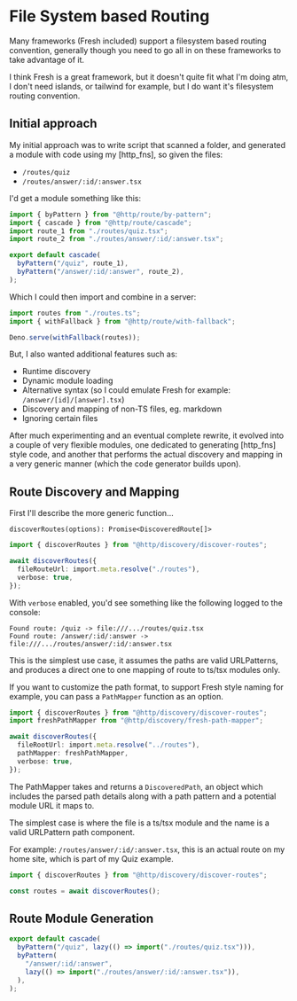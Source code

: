 # File System based Routing

Many frameworks (Fresh included) support a filesystem based routing convention,
generally though you need to go all in on these frameworks to take advantage of
it.

I think Fresh is a great framework, but it doesn't quite fit what I'm doing atm,
I don't need islands, or tailwind for example, but I do want it's filesystem
routing convention.

## Initial approach

My initial approach was to write script that scanned a folder, and generated a
module with code using my [http_fns], so given the files:

- `/routes/quiz`
- `/routes/answer/:id/:answer.tsx`

I'd get a module something like this:

```ts
import { byPattern } from "@http/route/by-pattern";
import { cascade } from "@http/route/cascade";
import route_1 from "./routes/quiz.tsx";
import route_2 from "./routes/answer/:id/:answer.tsx";

export default cascade(
  byPattern("/quiz", route_1),
  byPattern("/answer/:id/:answer", route_2),
);
```

Which I could then import and combine in a server:

```ts
import routes from "./routes.ts";
import { withFallback } from "@http/route/with-fallback";

Deno.serve(withFallback(routes));
```

But, I also wanted additional features such as:

- Runtime discovery
- Dynamic module loading
- Alternative syntax (so I could emulate Fresh for example:
  `/answer/[id]/[answer].tsx`)
- Discovery and mapping of non-TS files, eg. markdown
- Ignoring certain files

After much experimenting and an eventual complete rewrite, it evolved into a
couple of very flexible modules, one dedicated to generating [http_fns] style
code, and another that performs the actual discovery and mapping in a very
generic manner (which the code generator builds upon).

## Route Discovery and Mapping

First I'll describe the more generic function...

`discoverRoutes(options): Promise<DiscoveredRoute[]>`

```ts
import { discoverRoutes } from "@http/discovery/discover-routes";

await discoverRoutes({
  fileRouteUrl: import.meta.resolve("./routes"),
  verbose: true,
});
```

With `verbose` enabled, you'd see something like the following logged to the
console:

```
Found route: /quiz -> file:///.../routes/quiz.tsx
Found route: /answer/:id/:answer -> file:///.../routes/answer/:id/:answer.tsx
```

This is the simplest use case, it assumes the paths are valid URLPatterns, and
produces a direct one to one mapping of route to ts/tsx modules only.

If you want to customize the path format, to support Fresh style naming for
example, you can pass a `PathMapper` function as an option.

```ts
import { discoverRoutes } from "@http/discovery/discover-routes";
import freshPathMapper from "@http/discovery/fresh-path-mapper";

await discoverRoutes({
  fileRootUrl: import.meta.resolve("../routes"),
  pathMapper: freshPathMapper,
  verbose: true,
});
```

The PathMapper takes and returns a `DiscoveredPath`, an object which includes
the parsed path details along with a path pattern and a potential module URL it
maps to.

The simplest case is where the file is a ts/tsx module and the name is a valid
URLPattern path component.

For example: `/routes/answer/:id/:answer.tsx`, this is an actual route on my
home site, which is part of my Quiz example.

```ts
import { discoverRoutes } from "@http/discovery/discover-routes";

const routes = await discoverRoutes();
```

## Route Module Generation

```ts
export default cascade(
  byPattern("/quiz", lazy(() => import("./routes/quiz.tsx"))),
  byPattern(
    "/answer/:id/:answer",
    lazy(() => import("./routes/answer/:id/:answer.tsx")),
  ),
);
```

